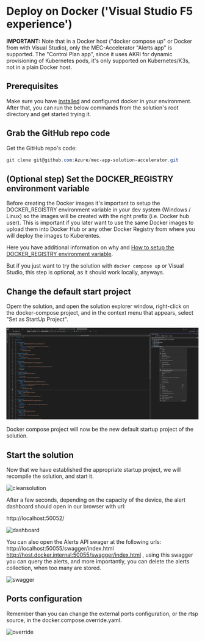# Deploy on Docker ('Visual Studio F5 experience')

**IMPORTANT:** Note that in a Docker host ("docker compose up" or Docker from with Visual Studio), only the MEC-Accelerator "Alerts app" is supported.
The "Control Plan app", since it uses AKRI for dynamic provisioning of Kubernetes pods, it's only supported on Kubernetes/K3s, not in a plain Docker host.

## Prerequisites

Make sure you have [installed](https://docs.docker.com/desktop/install/windows-install/) and configured docker in your environment. After that, you can run the below commands from the solution's root directory and get started trying it.

## Grab the GitHub repo code

Get the GitHub repo's code:

```powershell
git clone git@github.com:Azure/mec-app-solution-accelerator.git
```

## (Optional step) Set the DOCKER_REGISTRY environment variable

Before creating the Docker images it's important to setup the DOCKER_REGISTRY environment variable in your dev system (Windows / Linux) so the images will be created with the right prefix (i.e. Docker hub user). This is important if you later want to use the same Docker images to upload them into Docker Hub or any other Docker Registry from where you will deploy the images to Kuberentes.

Here you have additional information on why and [How to setup the DOCKER_REGISTRY environment variable](./docs/SET_DOCKER_REGISTRY_VARIABLE.MD).

But if you just want to try the solution with `docker compose up` or Visual Studio, this step is optional, as it should work locally, anyways.

## Change the default start project
Opem the solution, and open the solution explorer window, right-click on the docker-compose project, and in the context menu that appears, select "Set as StartUp Project". 

![plot](./imgs/startup/startupproject.png)

Docker compose project will now be the new default startup project of the solution.

## Start the solution
Now that we have established the appropriate startup project, we will recompile the solution, and start it. 

![cleansolution](https://user-images.githubusercontent.com/101176997/221211294-486a2592-4024-4809-aa92-357668e8c458.PNG)

After a few seconds, depending on the capacity of the device, the alert dashboard should open in our browser with url:

http://localhost:50052/

![dashboard](https://user-images.githubusercontent.com/101176997/221211358-6ca056f6-35aa-46d4-a02d-27de1e542f73.PNG)


You can also open the Alerts API swager at the following urls: http://localhost:50055/swagger/index.html http://host.docker.internal:50055/swagger/index.html , using this swagger you can query the alerts, and more importantly, you can delete the alerts collection, when too many are stored.

![swagger](https://user-images.githubusercontent.com/101176997/221211413-77ebffc5-b121-4202-8b8e-5e3796212c60.PNG)

## Ports configuration

Remember than you can change the external ports configuration, or the rtsp source, in the docker.compose.override.yaml.

![override](https://user-images.githubusercontent.com/101176997/221211464-a510717b-bf06-41ba-9a84-f3e6baf6c8d2.PNG)

